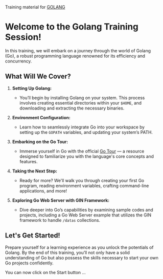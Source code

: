 
Training material for [GOLANG](http://golang.org)

# **Welcome to the Golang Training Session!**

In this training, we will embark on a journey through the world of Golang (Go), a robust programming language renowned for its efficiency and concurrency. 

## **What Will We Cover?**
1. **Setting Up Golang:**
   - You’ll begin by installing Golang on your system. This process involves creating essential directories within your `$HOME`, and downloading and extracting the necessary binaries.

2. **Environment Configuration:**
   - Learn how to seamlessly integrate Go into your workspace by setting up the `GOPATH` variables, and updating your system’s PATH.

3. **Embarking on the Go Tour:**
   - Immerse yourself in Go with the official [Go Tour](https://go.dev/tour/) — a resource designed to familiarize you with the language's core concepts and features.

4. **Taking the Next Step:**
   - Ready for more? We'll walk you through creating your first Go program, reading environment variables, crafting command-line applications, and more!

5. **Exploring Go Web Server with GIN Framework:**
   - Dive deeper into Go’s capabilities by examining sample codes and projects, including a Go Web Server example that utilizes the GIN framework to handle `/datas` collections.

## **Let's Get Started!**
Prepare yourself for a learning experience as you unlock the potentials of Golang. By the end of this training, you’ll not only have a solid understanding of Go but also possess the skills necessary to start your own Go projects confidently.


You can now click on the Start button ...




